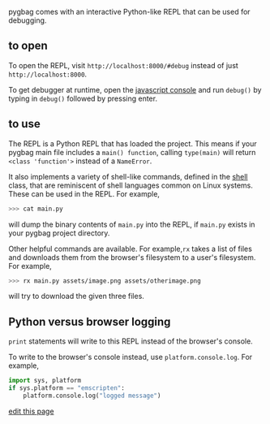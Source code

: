 pygbag comes with an interactive Python-like REPL that can be used for debugging. 

## to open
To open the REPL, visit `http://localhost:8000/#debug` instead of just `http://localhost:8000`.

To get debugger at runtime, open the [javascript console](https://developer.mozilla.org/en-US/docs/Learn/Common_questions/Tools_and_setup/What_are_browser_developer_tools#the_javascript_console) and run `debug()` by typing in `debug()` followed by pressing enter.

## to use
The REPL is a Python REPL that has loaded the project. This means if your pygbag main file includes a `main() function`, calling `type(main)` will return `<class 'function'>` instead of a `NameError`.

It also implements a variety of shell-like commands, defined in the [shell](https://github.com/pygame-web/pygbag/blob/72b34546e23086c78f5b193c05e3e961b807f214/src/pygbag/support/cpythonrc.py#L266) class, that are reminiscent of shell languages common on Linux systems. These can be used in the REPL.
For example,
```bash
>>> cat main.py
```
will dump the binary contents of `main.py` into the REPL, if `main.py` exists in your pygbag project directory. 

Other helpful commands are available. For example,`rx` takes a list of files and downloads them from the browser's filesystem to a user's filesystem. For example,
```bash
>>> rx main.py assets/image.png assets/otherimage.png
```
will try to download the given three files.

## Python versus browser logging
`print` statements will write to this REPL instead of the browser's console.

To write to the browser's console instead, use `platform.console.log`. For example,
```py
import sys, platform
if sys.platform == "emscripten":
    platform.console.log("logged message")
```






[edit this page](https://github.com/pygame-web/pygame-web.github.io/edit/main/wiki/pygbag-debug/README.md)

